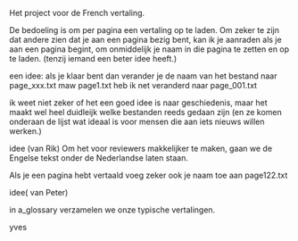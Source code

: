 Het project voor de French vertaling.

De bedoeling is om per pagina een vertaling op te laden.
Om zeker te zijn dat andere zien dat je aan een pagina bezig bent, kan ik je aanraden als je aan een pagina begint, om onmiddelijk je naam in die pagina te zetten en op te laden.
(tenzij iemand een beter idee heeft.)

een idee: als je klaar bent dan verander je de naam van het bestand naar 
page_xxx.txt
maw page1.txt heb ik net veranderd naar page_001.txt

ik weet niet zeker of het een goed idee is naar geschiedenis, maar het maakt wel heel duidleijk welke bestanden reeds gedaan zijn (en ze komen onderaan de lijst wat ideaal is voor mensen die aan iets nieuws willen werken.)


idee (van Rik)
Om het voor reviewers makkelijker te maken, gaan we de Engelse tekst onder de Nederlandse laten staan.

Als je een pagina hebt vertaald voeg zeker ook je naam toe aan page122.txt

idee( van Peter)

in a_glossary verzamelen we onze typische vertalingen. 


yves


